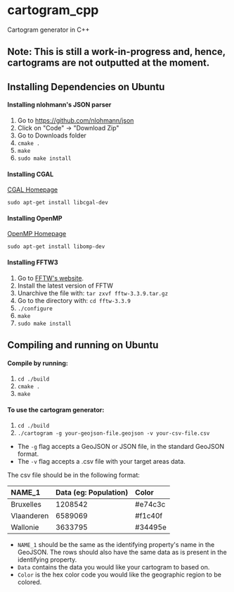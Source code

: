 # cartogram_cpp
Cartogram generator in C++

## Note: This is still a work-in-progress and, hence, cartograms are not outputted at the moment.

## Installing Dependencies on Ubuntu

#### Installing nlohmann's JSON parser
1. Go to https://github.com/nlohmann/json
2. Click on "Code" -> "Download Zip"
3. Go to Downloads folder
4. `cmake .`
5. `make`
6. `sudo make install`

#### Installing CGAL

[CGAL Homepage](https://www.cgal.org/)

`sudo apt-get install libcgal-dev`

#### Installing OpenMP

[OpenMP Homepage](https://www.openmp.org/)

`sudo apt-get install libomp-dev`


#### Installing FFTW3
1. Go to [FFTW's website](http://www.fftw.org/download.html "FFTW Downloads Page").
2. Install the latest version of FFTW
3. Unarchive the file with: `tar zxvf fftw-3.3.9.tar.gz`
4. Go to the directory with: `cd fftw-3.3.9`
5. `./configure`
6. `make`
7. `sudo make install`

## Compiling and running on Ubuntu

#### Compile by running:

1. `cd ./build`
2. `cmake .`
3. `make`

#### To use the cartogram generator:

1. `cd ./build`
2. `./cartogram -g your-geojson-file.geojson -v your-csv-file.csv`


- The `-g` flag accepts a GeoJSON or JSON file, in the standard GeoJSON format.
- The `-v` flag accepts a .csv file with your target areas data.

The csv file should be in the following format:

| NAME_1        | Data (eg: Population)| Color   |
| :------------ |:---------------------| :-------|
| Bruxelles     | 1208542              | #e74c3c |
| Vlaanderen    | 6589069              | #f1c40f |
| Wallonie      | 3633795              | #34495e |

- `NAME_1` should be the same as the identifying property's name in the GeoJSON. The rows should also have the same data as is present in the identifying property.
- `Data` contains the data you would like your cartogram to based on.
- `Color` is the hex color code you would like the geographic region to be colored.
